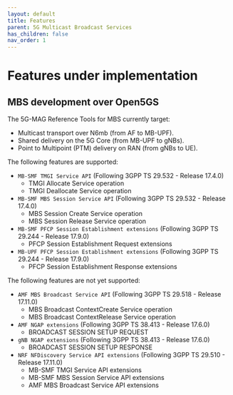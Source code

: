 ```yaml
---
layout: default
title: Features
parent: 5G Multicast Broadcast Services
has_children: false
nav_order: 1
---
```


# Features under implementation
## MBS development over Open5GS

The 5G-MAG Reference Tools for MBS currently target:
- Multicast transport over N6mb (from AF to MB-UPF).
- Shared delivery on the 5G Core (from MB-UPF to gNBs).
- Point to Multipoint (PTM) delivery on RAN (from gNBs to UE).

The following features are supported:
- `MB-SMF TMGI Service API` (Following 3GPP TS 29.532 - Release 17.4.0)
  - TMGI Allocate Service operation
  - TMGI Deallocate Service operation
- `MB-SMF MBS Session Service API` (Following 3GPP TS 29.532 - Release 17.4.0)
  - MBS Session Create Service operation
  - MBS Session Release Service operation
- `MB-SMF PFCP Session Establishment extensions` (Following 3GPP TS 29.244 - Release 17.9.0)
  - PFCP Session Establishment Request extensions
- `MB-UPF PFCP Session Establishment extensions` (Following 3GPP TS 29.244 - Release 17.9.0)
  - PFCP Session Establishment Response extensions

The following features are not yet supported:
- `AMF MBS Broadcast Service API` (Following 3GPP TS 29.518 - Release 17.11.0)
  - MBS Broadcast ContextCreate Service operation
  - MBS Broadcast ContextRelease Service operation
- `AMF NGAP extensions` (Following 3GPP TS 38.413 - Release 17.6.0)
  - BROADCAST SESSION SETUP REQUEST
- `gNB NGAP extensions` (Following 3GPP TS 38.413 - Release 17.6.0)
  - BROADCAST SESSION SETUP RESPONSE
- `NRF NFDiscovery Service API extensions` (Following 3GPP TS 29.510 - Release 17.11.0)
  - MB-SMF TMGI Service API extensions
  - MB-SMF MBS Session Service API extensions
  - AMF MBS Broadcast Service API extensions
